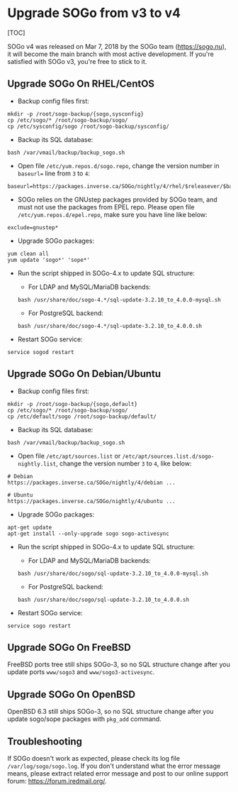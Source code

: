 # Upgrade SOGo from v3 to v4

[TOC]

SOGo v4 was released on Mar 7, 2018 by the SOGo team (<https://sogo.nu>), it
will become the main branch with most active development.
If you're satisfied with SOGo v3, you're free to stick to it.

## Upgrade SOGo On RHEL/CentOS

* Backup config files first:

```
mkdir -p /root/sogo-backup/{sogo,sysconfig}
cp /etc/sogo/* /root/sogo-backup/sogo/
cp /etc/sysconfig/sogo /root/sogo-backup/sysconfig/
```

* Backup its SQL database:

```
bash /var/vmail/backup/backup_sogo.sh
```

* Open file `/etc/yum.repos.d/sogo.repo`, change the version number in
  `baseurl=` line from `3` to `4`:

```
baseurl=https://packages.inverse.ca/SOGo/nightly/4/rhel/$releasever/$basearch/
```

* SOGo relies on the GNUstep packages provided by SOGo team, and must not use
  the packages from EPEL repo. Please open file `/etc/yum.repos.d/epel.repo`,
  make sure you have line like below:

```
exclude=gnustep*
```

* Upgrade SOGo packages:

```
yum clean all
yum update 'sogo*' 'sope*'
```

* Run the script shipped in SOGo-4.x to update SQL structure:
    * For LDAP and MySQL/MariaDB backends:

    ```
    bash /usr/share/doc/sogo-4.*/sql-update-3.2.10_to_4.0.0-mysql.sh
    ```

    * For PostgreSQL backend:

    ```bash /usr/share/doc/sogo-4.*/sql-update-3.2.10_to_4.0.0.sh```

* Restart SOGo service:

```
service sogod restart
```

## Upgrade SOGo On Debian/Ubuntu

* Backup config files first:

```
mkdir -p /root/sogo-backup/{sogo,default}
cp /etc/sogo/* /root/sogo-backup/sogo/
cp /etc/default/sogo /root/sogo-backup/default/
```

* Backup its SQL database:

```
bash /var/vmail/backup/backup_sogo.sh
```

* Open file `/etc/apt/sources.list` or `/etc/apt/sources.list.d/sogo-nightly.list`,
  change the version number `3` to `4`, like below:

```
# Debian
https://packages.inverse.ca/SOGo/nightly/4/debian ...

# Ubuntu
https://packages.inverse.ca/SOGo/nightly/4/ubuntu ...
```

* Upgrade SOGo packages:

```
apt-get update
apt-get install --only-upgrade sogo sogo-activesync
```

* Run the script shipped in SOGo-4.x to update SQL structure:
    * For LDAP and MySQL/MariaDB backends:

    ```
    bash /usr/share/doc/sogo/sql-update-3.2.10_to_4.0.0-mysql.sh
    ```

    * For PostgreSQL backend:

    ```bash /usr/share/doc/sogo/sql-update-3.2.10_to_4.0.0.sh```

* Restart SOGo service:

```
service sogo restart
```

## Upgrade SOGo On FreeBSD

FreeBSD ports tree still ships SOGo-3, so no SQL structure change after you
update ports `www/sogo3` and `www/sogo3-activesync`.

## Upgrade SOGo On OpenBSD

OpenBSD 6.3 still ships SOGo-3, so no SQL structure change after you update
sogo/sope packages with `pkg_add` command.

## Troubleshooting

If SOGo doesn't work as expected, please check its log file
`/var/log/sogo/sogo.log`. If you don't understand what the error message means,
please extract related error message and post to our online support forum:
<https://forum.iredmail.org/>.
